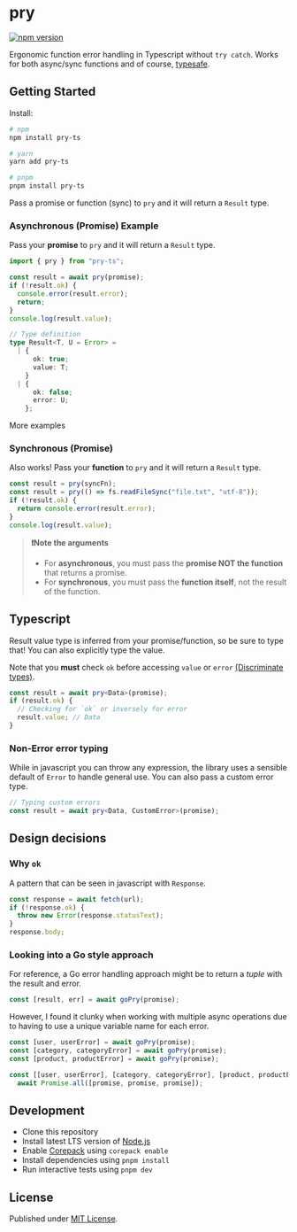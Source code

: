 # pry

[![npm version][npm-version-src]][npm-version-href]

Ergonomic function error handling in Typescript without `try catch`. Works for both async/sync functions and of course, [typesafe](#typescript).

## Getting Started

Install:

```sh
# npm
npm install pry-ts

# yarn
yarn add pry-ts

# pnpm
pnpm install pry-ts
```

Pass a promise or function (sync) to `pry` and it will return a `Result` type.

### Asynchronous (Promise) Example

Pass your **promise** to `pry` and it will return a `Result` type.

```typescript
import { pry } from "pry-ts";

const result = await pry(promise);
if (!result.ok) {
  console.error(result.error);
  return;
}
console.log(result.value);

// Type definition
type Result<T, U = Error> =
  | {
      ok: true;
      value: T;
    }
  | {
      ok: false;
      error: U;
    };
```

More examples

### Synchronous (Promise)

Also works! Pass your **function** to `pry` and it will return a `Result` type.

```typescript
const result = pry(syncFn);
const result = pry(() => fs.readFileSync("file.txt", "utf-8"));
if (!result.ok) {
  return console.error(result.error);
}
console.log(result.value);
```

> **❗️Note the arguments**
>
> - For **asynchronous**, you must pass the **promise NOT the function** that returns a promise.
> - For **synchronous**, you must pass the **function itself**, not the result of the function.

## Typescript

Result value type is inferred from your promise/function, so be sure to type that! You can also explicitly type the value.

Note that you **must** check `ok` before accessing `value` or `error` [(Discriminate types)](https://www.typescriptlang.org/play#example/discriminate-types).

```typescript
const result = await pry<Data>(promise);
if (result.ok) {
  // Checking for `ok` or inversely for error
  result.value; // Data
}
```

### Non-Error error typing

While in javascript you can throw any expression, the library uses a sensible default of `Error` to handle general use. You can also pass a custom error type.

```typescript
// Typing custom errors
const result = await pry<Data, CustomError>(promise);
```

## Design decisions

### Why `ok`

A pattern that can be seen in javascript with `Response`.

```typescript
const response = await fetch(url);
if (!response.ok) {
  throw new Error(response.statusText);
}
response.body;
```

### Looking into a Go style approach

For reference, a Go error handling approach might be to return a _tuple_ with the result and error.

```typescript
const [result, err] = await goPry(promise);
```

However, I found it clunky when working with multiple async operations due to having to use a unique variable name for each error.

```typescript
const [user, userError] = await goPry(promise);
const [category, categoryError] = await goPry(promise);
const [product, productError] = await goPry(promise);

const [[user, userError], [category, categoryError], [product, productError]] =
  await Promise.all([promise, promise, promise]);
```

## Development

- Clone this repository
- Install latest LTS version of [Node.js](https://nodejs.org/en/)
- Enable [Corepack](https://github.com/nodejs/corepack) using `corepack enable`
- Install dependencies using `pnpm install`
- Run interactive tests using `pnpm dev`

## License

Published under [MIT License](./LICENSE).

<!-- Badges -->

[npm-version-src]: https://img.shields.io/npm/v/pry-ts?style=flat&colorA=18181B&colorB=F0DB4F
[npm-version-href]: https://npmjs.com/package/pry-ts
